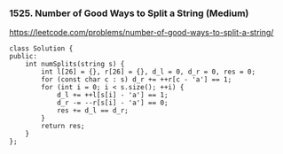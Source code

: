 ### 1525. Number of Good Ways to Split a String (Medium)

https://leetcode.com/problems/number-of-good-ways-to-split-a-string/

```
class Solution {
public:
    int numSplits(string s) {
        int l[26] = {}, r[26] = {}, d_l = 0, d_r = 0, res = 0;
        for (const char c : s) d_r += ++r[c - 'a'] == 1;
        for (int i = 0; i < s.size(); ++i) {
            d_l += ++l[s[i] - 'a'] == 1;
            d_r -= --r[s[i] - 'a'] == 0;
            res += d_l == d_r;
        }
        return res;
    }
};
```
